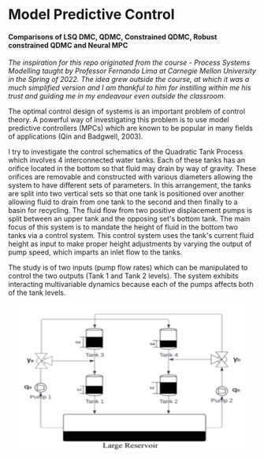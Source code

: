  # Model Predictive Control
 #### Comparisons of LSQ DMC, QDMC, Constrained QDMC, Robust constrained QDMC and Neural MPC

*The inspiration for this repo originated from the course - Process Systems Modelling taught by Professor Fernando Lima at Carnegie Mellon University in the Spring of 2022. The idea grew outside the course, at which it was a much simplified version and I am thankful to him for instilling within me his trust and guiding me in my endeavour even outside the classroom.*

The optimal control design of systems is an important problem of control theory. A powerful way of investigating this problem is to use model predictive controllers (MPCs) which are known to be popular in many fields of applications (Qin and Badgwell, 2003).

I try to investigate the control schematics of the Quadratic Tank Process which involves 4 interconnected water tanks. Each of these tanks has an orifice located in the bottom so that fluid may drain by way of gravity. These orifices are removable and constructed with various diameters allowing the system to have different sets of parameters. In this arrangement, the tanks are split into two vertical sets so that one tank is positioned over another allowing fluid to drain from one tank to the second and then finally to a basin for recycling. The fluid flow from two positive displacement pumps is split between an upper tank and the opposing set's bottom tank. The main focus of this system is to mandate the height of fluid in the bottom two tanks via a control system. This control system uses the tank's current fluid height as input to make proper height adjustments by varying the output of pump speed, which imparts an inlet flow to the tanks.

The study is of two inputs (pump flow rates) which can be manipulated to control the two outputs (Tank 1 and Tank 2 levels). The system exhibits interacting multivariable dynamics because each of the pumps affects both of the tank levels.
<p align="center">
 <img width="460" height="300" src="QuadTank.png">
</p>

